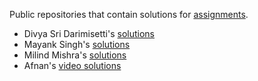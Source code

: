 Public repositories that contain solutions for [assignments](https://github.com/kunal-kushwaha/DSA-Bootcamp-Java/tree/main/assignments).

- Divya Sri Darimisetti's [solutions](https://github.com/irsayvid/problem-attic)
- Mayank Singh's [solutions](https://github.com/mayankkuthar/DSA-with-JAVA)
- Milind Mishra's [solutions](https://github.com/thatbeautifuldream/java-dsa-bootcamp)
- Afnan's [video solutions](https://github.com/afuu21/DSA-video-solutions)
